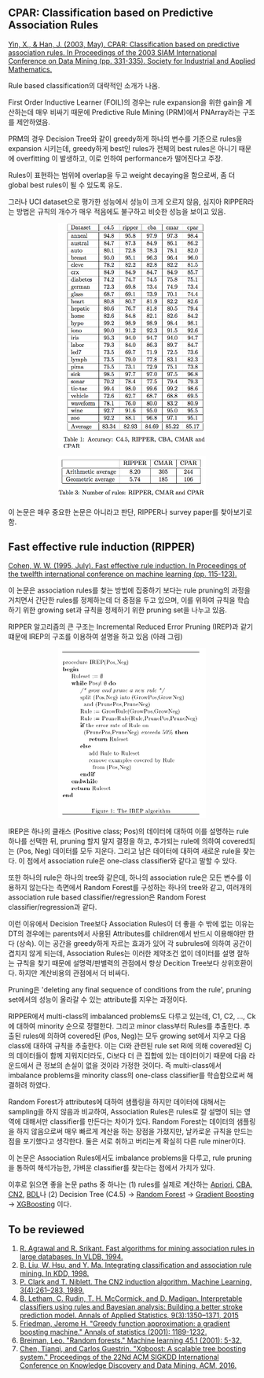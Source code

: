 ## CPAR: Classification based on Predictive Association Rules

[Yin, X., & Han, J. (2003, May). CPAR: Classification based on predictive association rules. In Proceedings of the 2003 SIAM International Conference on Data Mining (pp. 331-335). Society for Industrial and Applied Mathematics.][CPAR_2003]

Rule based classification의 대략적인 소개가 나옴. 

First Order Inductive Learner (FOIL)의 경우는 rule expansion을 위한 gain을 계산하는데 매우 비싸기 때문에 Predictive Rule Mining (PRM)에서 PNArray라는 구조를 제안하였음. 

PRM의 경우 Decision Tree와 같이 greedy하게 하나의 변수를 기준으로 rules을 expansion 시키는데, greedy하게 best인 rules가 전체의 best rules은 아니기 때문에 overfitting 이 발생하고, 이로 인하여 performance가 떨어진다고 주장. 

Rules이 표현하는 범위에 overlap을 두고 weight decaying을 함으로써, 좀 더 global best rules이 될 수 있도록 유도. 

그러나 UCI dataset으로 평가한 성능에서 성능이 크게 오르지 않음, 심지아 RIPPER라는 방법은 규칙의 개수가 매우 적음에도 불구하고 비슷한 성능을 보이고 있음. 

<p align="center"><img src="./figs/cpar_vs_ripper0.png" width="300"></p>
<p align="center"><img src="./figs/cpar_vs_ripper1.png" width="300"></p>

이 논문은 매우 중요한 논문은 아니라고 판단, RIPPER나 survey paper를 찾아보기로 함. 


## Fast effective rule induction (RIPPER)

[Cohen, W. W. (1995, July). Fast effective rule induction. In Proceedings of the twelfth international conference on machine learning (pp. 115-123).][RIPPER_1995]

이 논문은 association rules를 찾는 방법에 집중하기 보다는 rule pruning의 과정을 거치면서 간단한 rules를 정제하는데 더 중점을 두고 있으며, 이를 위하여 규칙을 학습하기 위한 growing set과 규칙을 정제하기 위한 pruning set을 나누고 있음. 

RIPPER 알고리즘의 큰 구조는 Incremental Reduced Error Pruning (IREP)과 같기 떄문에 IREP의 구조를 이용하여 설명을 하고 있음 (아래 그림)

<p align="center"><img src="./figs/ripper_irep.png" width="300"></p>

IREP은 하나의 클래스 (Positive class; Pos)의 데이터에 대하여 이를 설명하는 rule 하나를 선택한 뒤, pruning 할지 말지 결정을 하고, 추가되는 rule에 의하여 covered되는 (Pos, Neg) 데이터를 모두 지운다. 그리고 남은 데이터에 대하여 새로운 rule을 찾는다. 이 점에서 association rule은 one-class classifier와 같다고 말할 수 있다. 

또한 하나의 rule은 하나의 tree와 같은데, 하나의 association rule은 모든 변수를 이용하지 않는다는 측면에서 Random Forest를 구성하는 하나의 tree와 같고, 여러개의 association rule based classifier/regression은 Random Forest classifier/regression과 같다. 

이런 이유에서 Decision Tree보다 Association Rules이 더 좋을 수 밖에 없는 이유는 DT의 경우에는 parents에서 사용된 Attributes를 children에서 반드시 이용해야만 한다 (상속). 이는 공간을 greedy하게 자르는 효과가 있어 각 subrules에 의하여 공간이 겹치지 않게 되는데, Association Rules는 이러한 제약조건 없이 데이터를 설명 잘하는 규칙을 찾기 때문에 설명력/판별력의 관점에서 항상 Decition Tree보다 상위호환이다. 하지만 계산비용의 관점에서 더 비싸다. 

Pruning은 'deleting any final sequence of conditions from the rule', pruning set에서의 성능이 올라갈 수 있는 attribute를 지우는 과정이다. 

RIPPER에서 multi-class의 imbalanced problems도 다루고 있는데, C1, C2, ..., Ck에 대하여 minority 순으로 정렬한다. 그리고 minor class부터 Rules를 추출한다. 추출된 rules에 의하여 covered된 (Pos, Neg)는 모두 growing set에서 지우고 다음 class에 대하여 규칙을 추출한다. 이는 Ci와 관련된 rule set Ri에 의해 covered된 Cj의 데이터들이 함께 지워지더라도, Ci보다 더 큰 집합에 있는 데이터이기 때문에 다음 라운드에서 큰 정보의 손실이 없을 것이라 가정한 것이다. 즉 multi-class에서 imbalance problems을 minority class의 one-class classifier를 학습함으로써 해결하려 하였다. 

Random Forest가 attributes에 대하여 샘플링을 하지만 데이터에 대해서는 sampling을 하지 않음과 비교하여, Association Rules은 rules로 잘 설명이 되는 영역에 대해서만 classifier를 만든다는 차이가 있다. Random Forest는 데이터의 샘플링을 하지 않음으로써 매우 빠르게 계산을 하는 장점을 가졌지만, 날카로운 규칙을 만드는 점을 포기했다고 생각한다. 둘은 서로 취하고 버리는게 확실히 다른 rule miner이다. 

이 논문은 Association Rules에서도 imbalance problems을 다루고, rule pruning을 통하여 해석가능한, 가벼운 classifier를 찾는다는 점에서 가치가 있다. 

이후로 읽으면 좋을 논문 paths 중 하나는 (1) rules를 실제로 계산하는 [Apriori][APRIORI_1994], [CBA][CBA_1998], [CN2][CN2_1989], [BDL][BDL_2015]나 (2) Decision Tree (C4.5) -> [Random Forest][RF_2001] -> [Gradient Boosting][GB_2001] -> [XGBoosting][XGBOOST_2016] 이다.



## To be reviewed

1. [R. Agrawal and R. Srikant. Fast algorithms for mining association rules in large databases. In VLDB, 1994.][APRIORI_1994]
1. [B. Liu, W. Hsu, and Y. Ma. Integrating classification and association rule mining. In KDD, 1998.][CBA_1998]
1. [P. Clark and T. Niblett. The CN2 induction algorithm. Machine Learning, 3(4):261–283, 1989.][CN2_1989]
1. [B. Letham, C. Rudin, T. H. McCormick, and D. Madigan. Interpretable classifiers using rules and Bayesian analysis: Building a better stroke prediction model. Annals of Applied Statistics, 9(3):1350–1371, 2015][BDL_2015] 
1. [Friedman, Jerome H. "Greedy function approximation: a gradient boosting machine." Annals of statistics (2001): 1189-1232.][GB_2001]
1. [Breiman, Leo. "Random forests." Machine learning 45.1 (2001): 5-32.][RF_2001]
1. [Chen, Tianqi, and Carlos Guestrin. "Xgboost: A scalable tree boosting system." Proceedings of the 22Nd ACM SIGKDD International Conference on Knowledge Discovery and Data Mining. ACM, 2016.][XGBOOST_2016]
<!-- References
-->

[CPAR_2003]: https://www.researchgate.net/profile/Xiaoxin_Yin/publication/2560610_CPAR_Classification_based_on_Predictive_Association_Rules/links/54341fe70cf2bf1f1f27b8a6.pdf
[RIPPER_1995]: https://pdfs.semanticscholar.org/2d5f/21740caf3c834101060b7a6d505780a299dd.pdf
[APRIORI_1994]: http://www.vldb.org/conf/1994/P487.PDF
[CBA_1998]: https://www.aaai.org/Papers/KDD/1998/KDD98-012.pdf
[CN2_1989]: https://link.springer.com/article/10.1007/BF00116835
[BDL_2015]: https://arxiv.org/abs/1511.01644
[RF_2001]: https://link.springer.com/article/10.1023%2FA%3A1010933404324?LI=true
[GB_2001]: https://statweb.stanford.edu/~jhf/ftp/trebst.pdf
[XGBOOST_2016]: http://dl.acm.org/citation.cfm?id=2939785


